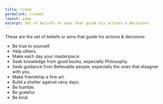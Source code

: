 ```yaml
---
title: Creed
permalink: /creed/
layout: page
excerpt: Set of beliefs or aims that guide his actions & decisions
---
```


These are the set of beliefs or aims that guide his actions & decisions:
* Be true to yourself.
* Help others.
* Make each day your masterpiece. 
* Seek knowledge from good books, especially Philosophy.
* Seek guidance from Believable people, especially the ones that disagree with you. 
* Make friendship a fine art. 
* Build a shelter against rainy days.
* Be humble.
* Be grateful. 
* Be kind. 